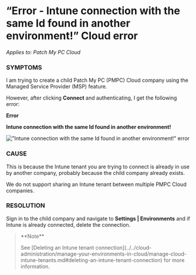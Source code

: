 # “Error - Intune connection with the same Id found in another environment!” Cloud error

_Applies to: Patch My PC Cloud_

### SYMPTOMS

I am trying to create a child Patch My PC (PMPC) Cloud company using the Managed Service Provider (MSP) feature.

However, after clicking **Connect** and authenticating, I get the following error:

**Error**

**Intune connection with the same Id found in another environment!**

!["Intune connection with the same Id found in another environment!" error](../../../_images/image-\(2094\).png)

### CAUSE

This is because the Intune tenant you are trying to connect is already in use by another company, probably because the child company already exists.

We do not support sharing an Intune tenant between multiple PMPC Cloud companies.

### RESOLUTION

Sign in to the child company and navigate to **Settings | Environments** and if Intune is already connected, delete the connection.

> \*\*Note\*\*
>
> See \[Deleting an Intune tenant connection]\(../../cloud-administration/manage-your-environments-in-cloud/manage-cloud-intune-tenants.md#deleting-an-intune-tenant-connection) for more information.
